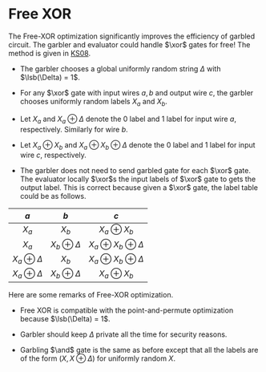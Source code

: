 # Free XOR
The Free-XOR optimization significantly improves the efficiency of garbled circuit. The garbler and evaluator could handle $\xor$ gates for free! The method is given in [KS08](http://www.cs.toronto.edu/~vlad/papers/XOR_ICALP08.pdf).

- The garbler chooses a global uniformly random string $\Delta$ with $\lsb(\Delta) = 1$.

- For any $\xor$ gate with input wires $a,b$ and output wire $c$, the garbler chooses uniformly random labels $X_a$ and $X_b$. 

- Let $X_a$ and $X_a\oplus \Delta$ denote the 0 label and 1 label for input wire $a$, respectively. Similarly for wire $b$. 

- Let $X_a\oplus X_b$ and $X_a\oplus X_b\oplus \Delta$ denote the 0 label and 1 label for input wire $c$, respectively.

- The garbler does not need to send garbled gate for each $\xor$ gate. The evaluator locally $\xor$s the input labels of $\xor$ gate to gets the output label. This is correct because given a $\xor$ gate, the label table could be as follows.

|$a$|$b$|$c$|
|:-:|:-:|:-:|
|$X_a$|$X_b$|$X_a\oplus X_b$|
|$X_a$|$X_b\oplus \Delta$|$X_a\oplus X_b\oplus \Delta$|
|$X_a\oplus \Delta$|$X_b$|$X_a\oplus X_b\oplus \Delta$|
|$X_a\oplus \Delta$|$X_b\oplus \Delta$|$X_a\oplus X_b$|

Here are some remarks of Free-XOR optimization.
- Free XOR is compatible with the point-and-permute optimization because $\lsb(\Delta) = 1$.

- Garbler should keep $\Delta$ private all the time for security reasons.

- Garbling $\and$ gate is the same as before except that all the labels are of the form $(X,X\oplus \Delta)$ for uniformly random $X$. 
